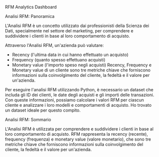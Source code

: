 RFM Analytics Dashboard

Analisi RFM: Panoramica

L'Analisi RFM è un concetto utilizzato dai professionisti della Scienza dei Dati, specialmente nel settore del marketing, per comprendere e suddividere i clienti in base al loro comportamento di acquisto.

Attraverso l'Analisi RFM, un'azienda può valutare:
- Recency (l'ultima data in cui hanno effettuato un acquisto)
- Frequency (quanto spesso effettuano acquisti)
- Monetary value (l'importo speso negli acquisti)
Recency, Frequency e Monetary value di un cliente sono tre metriche chiave che forniscono informazioni sulla coinvolgimento del cliente, la fedeltà e il valore per un'azienda.

Per eseguire l'analisi RFM utilizzando Python, è necessario un dataset che includa gli ID dei clienti, le date degli acquisti e gli importi delle transazioni. Con queste informazioni, possiamo calcolare i valori RFM per ciascun cliente e analizzare i loro modelli e comportamenti di acquisto. Ho trovato un dataset ideale per questo compito.


Analisi RFM: Sommario

L'Analisi RFM è utilizzata per comprendere e suddividere i clienti in base al loro comportamento di acquisto. RFM rappresenta la recency (recente), frequency (frequenza) e monetary value (valore monetario), che sono tre metriche chiave che forniscono informazioni sulla coinvolgimento del cliente, la fedeltà e il valore per un'azienda.
